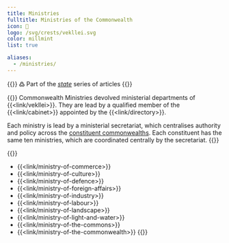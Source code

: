 ```yaml
---
title: Ministries
fulltitle: Ministries of the Commonwealth
icon: 🌸
logo: /svg/crests/vekllei.svg
color: millmint
list: true

aliases:
  - /ministries/
---
```

{{<note>}}
߷ Part of the *[state](/state/)* series of articles
{{</note>}}

{{<note panel>}}
Commonwealth Ministries devolved ministerial departments of {{<link/vekllei>}}. They are lead by a qualified member of the {{<link/cabinet>}} appointed by the {{<link/directory>}}.

Each ministry is lead by a ministerial secretariat, which centralises authority and policy across the [constituent commonwealths](/constituents/). Each constituent has the same ten ministries, which are coordinated centrally by the secretariat.
{{</note>}}

{{<note>}}
* {{<link/ministry-of-commerce>}}
* {{<link/ministry-of-culture>}}
* {{<link/ministry-of-defence>}}
* {{<link/ministry-of-foreign-affairs>}}
* {{<link/ministry-of-industry>}}
* {{<link/ministry-of-labour>}}
* {{<link/ministry-of-landscape>}}
* {{<link/ministry-of-light-and-water>}}
* {{<link/ministry-of-the-commons>}}
* {{<link/ministry-of-the-commonwealth>}}
{{</note>}}